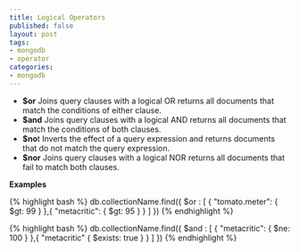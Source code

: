 ```yaml
---
title: Logical Operators
published: false
layout: post
tags:
- mongodb
- operator
categories:
- mongodb
---
```


* **$or**	Joins query clauses with a logical OR returns all documents that match the conditions of either clause.
* **$and**	Joins query clauses with a logical AND returns all documents that match the conditions of both clauses.
* **$no**t	Inverts the effect of a query expression and returns documents that do not match the query expression.
* **$nor**	Joins query clauses with a logical NOR returns all documents that fail to match both clauses.

**Examples**

{% highlight bash %}
db.collectionName.find({ $or : [ { "tomato.meter": { $gt: 99 } },{ "metacritic": { $gt: 95 } } ] })
{% endhighlight %}

{% highlight bash %}
db.collectionName.find({ $and : [ { "metacritic": { $ne: 100 } },{ "metacritic" { $exists: true } } ] })
{% endhighlight %}